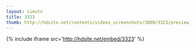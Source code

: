```yaml
---
layout: sieutv
title: 3323
thumb: http://hdsite.net/contents/videos_screenshots/3000/3323/preview_360p.mp4.jpg
---
```

{% include iframe src='http://hdsite.net/embed/3323' %}
 

